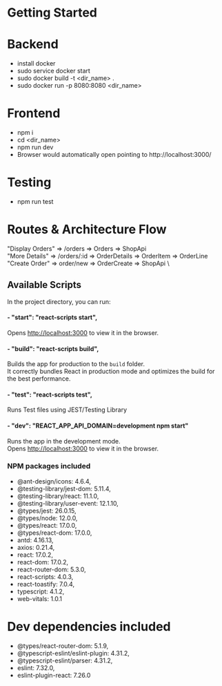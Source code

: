 # Getting Started

# Backend
- install docker
- sudo service docker start
- sudo docker build -t <dir_name> .
- sudo docker run -p 8080:8080 <dir_name>

# Frontend
- npm i
- cd <dir_name>
- npm run dev
- Browser would automatically open pointing to http://localhost:3000/

# Testing 
- npm run test

# Routes & Architecture Flow
"Display Orders" => /orders     => Orders        => ShopApi \
"More Details"   => /orders/:id => OrderDetails  => OrderItem  => OrderLine \
"Create Order"   => order/new   => OrderCreate   => ShopApi \

## Available Scripts
In the project directory, you can run:
#### - "start": "react-scripts start",
Opens [http://localhost:3000](http://localhost:3000) to view it in the browser.

#### - "build": "react-scripts build",
Builds the app for production to the `build` folder.\
It correctly bundles React in production mode and optimizes the build for the best performance.

#### - "test": "react-scripts test",
Runs Test files using JEST/Testing Library

#### - "dev": "REACT_APP_API_DOMAIN=development npm start"
Runs the app in the development mode.\
Opens [http://localhost:3000](http://localhost:3000) to view it in the browser.

### NPM packages included
- @ant-design/icons: 4.6.4,
- @testing-library/jest-dom: 5.11.4,
- @testing-library/react: 11.1.0,
- @testing-library/user-event: 12.1.10,
- @types/jest: 26.0.15,
- @types/node: 12.0.0,
- @types/react: 17.0.0,
- @types/react-dom: 17.0.0,
- antd: 4.16.13,
- axios: 0.21.4,
- react: 17.0.2,
- react-dom: 17.0.2,
- react-router-dom: 5.3.0,
- react-scripts: 4.0.3,
- react-toastify: 7.0.4,
- typescript: 4.1.2,
- web-vitals: 1.0.1

# Dev dependencies included
- @types/react-router-dom: 5.1.9,
- @typescript-eslint/eslint-plugin: 4.31.2,
- @typescript-eslint/parser: 4.31.2,
- eslint: 7.32.0,
- eslint-plugin-react: 7.26.0
